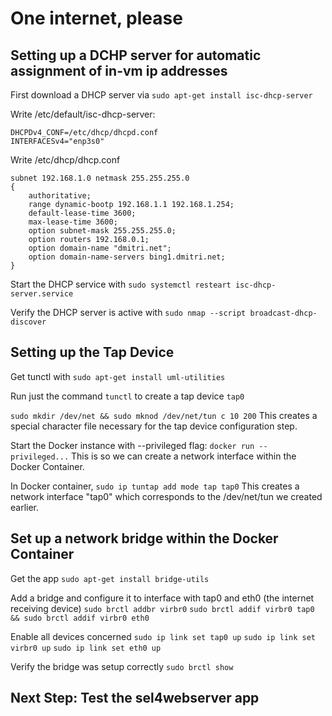# One internet, please

## Setting up a DCHP server for automatic assignment of in-vm ip addresses

First download a DHCP server via `sudo apt-get install isc-dhcp-server`

Write /etc/default/isc-dhcp-server:
```
DHCPDv4_CONF=/etc/dhcp/dhcpd.conf
INTERFACESv4="enp3s0"
```

Write /etc/dhcp/dhcp.conf
```
subnet 192.168.1.0 netmask 255.255.255.0
{
    authoritative;
    range dynamic-bootp 192.168.1.1 192.168.1.254;
    default-lease-time 3600;
    max-lease-time 3600;
    option subnet-mask 255.255.255.0;
    option routers 192.168.0.1;
    option domain-name "dmitri.net";
    option domain-name-servers bing1.dmitri.net;
}
```

Start the DHCP service with `sudo systemctl resteart isc-dhcp-server.service`

Verify the DHCP server is active with `sudo nmap --script broadcast-dhcp-discover`

## Setting up the Tap Device

Get tunctl with `sudo apt-get install uml-utilities`

Run just the command `tunctl` to create a tap device `tap0`

`sudo mkdir /dev/net && sudo mknod /dev/net/tun c 10 200`
This creates a special character file necessary for the tap device configuration step.

Start the Docker instance with --privileged flag: `docker run --privileged...`
This is so we can create a network interface within the Docker Container.

In Docker container, `sudo ip tuntap add mode tap tap0` 
This creates a network interface "tap0" which corresponds to the /dev/net/tun we created earlier.

## Set up a network bridge within the Docker Container

Get the app
`sudo apt-get install bridge-utils`

Add a bridge and configure it to interface with tap0 and eth0 (the internet receiving device)
`sudo brctl addbr virbr0`
`sudo brctl addif virbr0 tap0 &&
 sudo brctl addif virbr0 eth0`

Enable all devices concerned
 `sudo ip link set tap0 up`
 `sudo ip link set virbr0 up`
 `sudo ip link set eth0 up`

Verify the bridge was setup correctly
 `sudo brctl show`

## Next Step: Test the sel4webserver app
